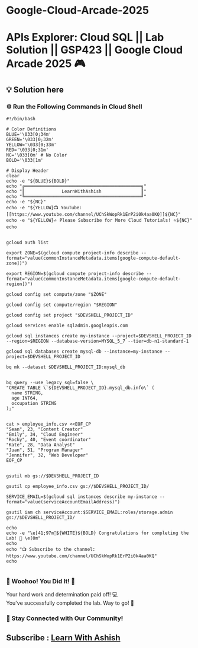 # Google-Cloud-Arcade-2025

# APIs Explorer: Cloud SQL || Lab Solution || GSP423 || Google Cloud Arcade 2025 🎮

## 💡 Solution here

### ⚙️ Run the Following Commands in Cloud Shell

```
#!/bin/bash

# Color Definitions
BLUE='\033[0;34m'
GREEN='\033[0;32m'
YELLOW='\033[0;33m'
RED='\033[0;31m'
NC='\033[0m' # No Color
BOLD='\033[1m'

# Display Header
clear
echo -e "${BLUE}${BOLD}"
echo "╔════════════════════════════════════════════╗"
echo "║              LearnWithAshish               ║"
echo "╚════════════════════════════════════════════╝"
echo -e "${NC}"
echo -e "${YELLOW}📺 YouTube: [[https://www.youtube.com/channel/UChSkWopRk1ErP2i0k4aa0KQ]]${NC}"
echo -e "${YELLOW}⭐ Please Subscribe for More Cloud Tutorials! ⭐${NC}"
echo


gcloud auth list

export ZONE=$(gcloud compute project-info describe --format="value(commonInstanceMetadata.items[google-compute-default-zone])")

export REGION=$(gcloud compute project-info describe --format="value(commonInstanceMetadata.items[google-compute-default-region])")

gcloud config set compute/zone "$ZONE"

gcloud config set compute/region "$REGION"

gcloud config set project "$DEVSHELL_PROJECT_ID"

gcloud services enable sqladmin.googleapis.com

gcloud sql instances create my-instance --project=$DEVSHELL_PROJECT_ID --region=$REGION --database-version=MYSQL_5_7 --tier=db-n1-standard-1

gcloud sql databases create mysql-db --instance=my-instance --project=$DEVSHELL_PROJECT_ID

bq mk --dataset $DEVSHELL_PROJECT_ID:mysql_db


bq query --use_legacy_sql=false \
"CREATE TABLE \`${DEVSHELL_PROJECT_ID}.mysql_db.info\` (
  name STRING,
  age INT64,
  occupation STRING
);"


cat > employee_info.csv <<EOF_CP
"Sean", 23, "Content Creator"
"Emily", 34, "Cloud Engineer"
"Rocky", 40, "Event coordinator"
"Kate", 28, "Data Analyst"
"Juan", 51, "Program Manager"
"Jennifer", 32, "Web Developer"
EOF_CP


gsutil mb gs://$DEVSHELL_PROJECT_ID

gsutil cp employee_info.csv gs://$DEVSHELL_PROJECT_ID/

SERVICE_EMAIL=$(gcloud sql instances describe my-instance --format="value(serviceAccountEmailAddress)")

gsutil iam ch serviceAccount:$SERVICE_EMAIL:roles/storage.admin gs://$DEVSHELL_PROJECT_ID/

echo
echo -e "\e[41;97m🎉${WHITE}${BOLD} Congratulations for completing the Lab! 🎉 \e[0m"
echo
echo "📺 Subscribe to the channel: https://www.youtube.com/channel/UChSkWopRk1ErP2i0k4aa0KQ"
echo


```

### 🎉 Woohoo! You Did It! 🎉

Your hard work and determination paid off! 💻  
You've successfully completed the lab. Way to go! 🚀  

### 💬 Stay Connected with Our Community!


## Subscribe :  [Learn With Ashish](https://www.youtube.com/channel/UChSkWopRk1ErP2i0k4aa0KQ)
